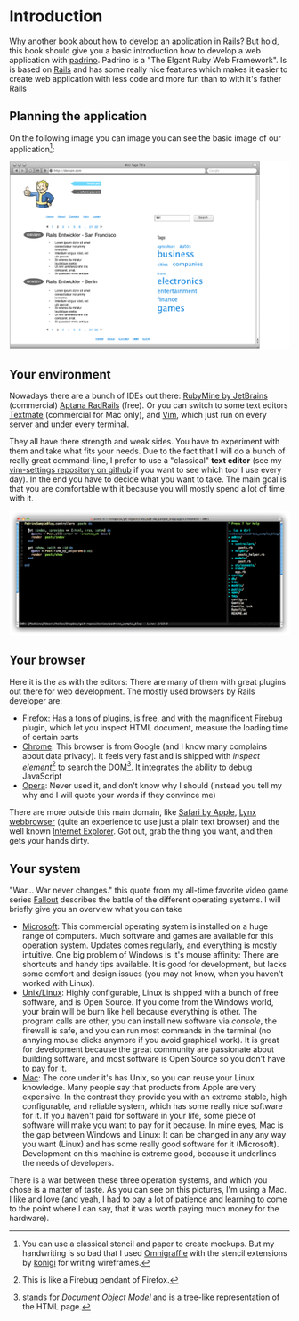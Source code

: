 # Introduction #

Why another book about how to develop an application in Rails? But hold, this book should give you a
basic introduction how to develop a web application with [padrino](http://www.padrinorb.com/).
Padrino is a "The Elgant Ruby Web Framework". Is is based on [Rails](http://rubyonrails.org/) and
has some really nice features which makes it easier to create web application with less code and
more fun than to with it's father Rails


## Planning the application ##

On the following image you can image you can see the basic image of our application[^omnigraffle]:

![Figure 1-1. Start page of the application](images/01-introduction/application_overview.jpg)

[^omnigraffle]: You can use a classical stencil and paper to create mockups. But my handwriting is
so bad that I used [Omnigraffle](http://www.omnigroup.com/products/omnigraffle/ "Omnigraffle") with
the stencil extensions by [konigi](http://konigi.com/tools/omnigraffle-wireframe-stencils "konigi")
for writing wireframes.


## Your environment ##

Nowadays there are a bunch of IDEs out there: [RubyMine by JetBrains](http://www.jetbrains.com/ruby/
"RubyMine") (commercial) [Aptana RadRails](http://www.aptana.com/products/radrails "Aptana
RadRails") (free).  Or you can switch to some text editors [Textmate](http://macromates.com/
"Textmate") (commercial for Mac only), and [Vim](http://www.vim.org/ "vim"), which just run on every
server and under every terminal.

They all have there strength and weak sides. You have to experiment with them and take what fits
your needs. Due to the fact that I will do a bunch of really great command-line, I prefer to use a
"classical" **text editor** (see my [vim-settings repository on
github](https://github.com/matthias-guenther/vim-settings "vim-settings repository on github") if
you want to see which tool I use every day). In the end you have to decide what you want to take.
The main goal is that you are comfortable with it because you will mostly spend a lot of time with
it.

![Figure 1-2. Picture of Vim with NERDTree](images/01-introduction/editor.jpg)


## Your browser ##

Here it is the as with the editors: There are many of them with great plugins out there for
web development. The mostly used browsers by Rails developer are:

- [Firefox](http://www.mozilla.org/en-US/firefox/new/ "Firefox"): Has a tons of plugins, is free,
  and with the magnificent [Firebug](http://getfirebug.com/ "Firebug") plugin, which let you inspect
  HTML document, measure the loading time of certain parts
- [Chrome](http://www.google.com/chrome "Chrome"): This browser is from Google (and I know many
  complains about data privacy).  It feels very fast and is shipped with *inspect element*[^inspect]
  to search the DOM[^dom]. It integrates the ability to debug JavaScript
- [Opera](http://www.opera.com/ "Opera"): Never used it, and don't know why I should (instead you
  tell my why and I will quote your words if they convince me)

There are more outside this main domain, like [Safari by Apple](http://www.apple.com/safari/ "Safari
by Apple"), [Lynx webbrowser](http://lynx.isc.org/ "Lynx webbrowser") (quite an experience to use
just a plain text browser) and the well known [Internet
Explorer](http://windows.microsoft.com/en-US/internet-explorer/downloads/ie "Internet Explorer").
Got out, grab the thing you want, and then gets your hands dirty.

[^inspect]: This is like a Firebug pendant of Firefox.
[^dom]: stands for *Document Object Model* and is a tree-like representation of the HTML page.


## Your system ##

"War... War never changes." this quote from my all-time favorite video game series [Fallout](
"Fallout") describes the battle of the different operating systems. I will briefly give you an
overview what you can take

- [Microsoft](http://www.microsoft.com/ "Microsoft"): This commercial operating system is installed
  on a huge range of computers. Much software and games are available for this operation system.
  Updates comes regularly, and everything is mostly intuitive. One big problem of Windows is it's
  mouse affinity: There are shortcuts and handy tips available. It is good for development, but
  lacks some comfort and design issues (you may not know, when you haven't worked with Linux).
- [Unix/Linux](http://en.wikipedia.org/wiki/Linux "Unix/Linux"): Highly configurable, Linux is
  shipped with a bunch of free software, and is Open Source. If you come from the Windows world,
  your brain will be burn like hell because everything is other. The program calls are other, you
  can install new software via *console*, the firewall is safe, and you can run most commands in the
  terminal (no annying mouse clicks anymore if you avoid graphical work). It is great for
  development because the great community are passionate about building software, and most software
  is Open Source so you don't have to pay for it.
- [Mac](http://www.apple.com/mac/ "Mac"): The core under it's has Unix, so you can reuse your Linux
  knowledge. Many people say that products from Apple are very expensive. In the contrast they
  provide you with an extreme stable, high configurable, and reliable system, which has some really
  nice software for it. If you haven't paid for software in your life, some piece of software will
  make you want to pay for it because. In mine eyes, Mac is the gap between Windows and Linux: It
  can be changed in any any way you want (Linux) and has some really good software for it
  (Microsoft). Development on this machine is extreme good, because it underlines the needs of
  developers.

There is a war between these three operation systems, and which you chose is a matter of taste. As
you can see on this pictures, I'm using a Mac. I like and love (and yeah, I had to pay a lot of
patience and learning to come to the point where I can say, that it was worth paying much money for
the hardware).
